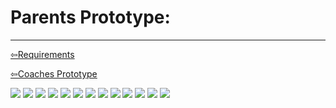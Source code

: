 # Parents Prototype:

----------------------------------

[⇦Requirements](requirementgathering.md)

[⇦Coaches Prototype](coaches.md) 

<img src="../imgs/Prototypes/Parent-Prototypes/Slide1.png" >
<img src="../imgs/Prototypes/Parent-Prototypes/Slide2.png" >
<img src="../imgs/Prototypes/Parent-Prototypes/Slide3.png" >
<img src="../imgs/Prototypes/Parent-Prototypes/Slide4.png" >
<img src="../imgs/Prototypes/Parent-Prototypes/Slide5.png" >
<img src="../imgs/Prototypes/Parent-Prototypes/Slide6.png" >
<img src="../imgs/Prototypes/Parent-Prototypes/Slide7.png" >
<img src="../imgs/Prototypes/Parent-Prototypes/Slide8.png" >
<img src="../imgs/Prototypes/Parent-Prototypes/Slide9.png" >
<img src="../imgs/Prototypes/Parent-Prototypes/Slide10.png" >
<img src="../imgs/Prototypes/Parent-Prototypes/Slide11.png" >
<img src="../imgs/Prototypes/Parent-Prototypes/Slide12.png" >
<img src="../imgs/Prototypes/Parent-Prototypes/Slide13.png" >
